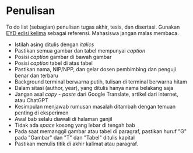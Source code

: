 # Penulisan
To do list (sebagian) penulisan tugas akhir, tesis, dan disertasi. Gunakan [EYD edisi kelima](https://ejaan.kemdikbud.go.id/) sebagai referensi. Mahasiswa jangan malas membaca.

- Istilah asing ditulis dengan _italics_
- Pastikan semua gambar dan tabel mempunyai _caption_
- Posisi _caption_ gambar di bawah gambar
- Posisi _caption_ tabel di atas tabel
- Pastikan nama, NIP/NPP, dan gelar dosen pembimbing dan penguji benar dan terbaru
- Background terminal berwarna putih, tulisan di terminal berwarna hitam
- Dalam sitasi (author, year), yang ditulis hanya nama belakang saja
- Jangan asal _copy_ - _paste_ dari Google Translate, artikel dari internet, atau ChatGPT
- Kesimpulan menjawab rumusan masalah ditambah dengan temuan penting di eksperimen
- Awal bab selalu diawali di halaman ganjil
- Tidak ada _space_ kosong yang lebar di tengah bab
- Pada saat memanggil gambar atau tabel di paragraf, pastikan huruf "G" pada "Gambar" dan "T" dan "Tabel" ditulis kapital
- Pastikan menulis titik di akhir kalimat atau paragraf.
